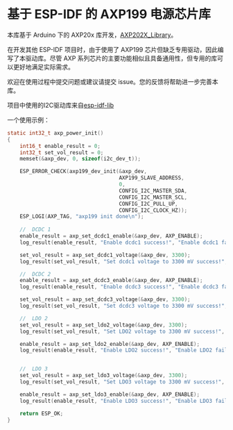 <!--
 * @Author: FeOAr feoar@outlook.com
 * @Date: 2024-05-02 21:32:05
 * @LastEditors: FeOAr feoar@outlook.com
 * @LastEditTime: 2025-01-05 11:01:24
 * @FilePath: \AXP199_DRV\README.md
 * @Description: 
 * 
-->
# 基于 ESP-IDF 的 AXP199 电源芯片库

本库基于 Arduino 下的 AXP20x 库开发，[AXP202X_Library](https://github.com/lewisxhe/AXP202X_Library)。

在开发其他 ESP-IDF 项目时，由于使用了 AXP199 芯片但缺乏专用驱动，因此编写了本驱动库。尽管 AXP 系列芯片的主要功能相似且具备通用性，但专用的库可以更好地满足实际需求。

欢迎在使用过程中提交问题或建议请提交 issue。您的反馈将帮助进一步完善本库。

项目中使用的I2C驱动库来自[esp-idf-lib](https://github.com/UncleRus/esp-idf-lib)


一个使用示例：
```c
static int32_t axp_power_init()
{
    int16_t enable_result = 0;
    int32_t set_vol_result = 0;
    memset(&axp_dev, 0, sizeof(i2c_dev_t));

    ESP_ERROR_CHECK(axp199_dev_init(&axp_dev,
                                    AXP199_SLAVE_ADDRESS,
                                    0,
                                    CONFIG_I2C_MASTER_SDA,
                                    CONFIG_I2C_MASTER_SCL,
                                    CONFIG_I2C_PULL_UP,
                                    CONFIG_I2C_CLOCK_HZ));
    ESP_LOGI(AXP_TAG, "axp199 init done\n");
    
    //  DCDC 1
    enable_result = axp_set_dcdc1_enable(&axp_dev, AXP_ENABLE);
    log_result(enable_result, "Enable dcdc1 success!", "Enable dcdc1 failed!");

    set_vol_result = axp_set_dcdc1_voltage(&axp_dev, 3300);
    log_result(set_vol_result, "Set dcdc1 voltage to 3300 mV success!", "Set dcdc1 voltage failed!");

    //  DCDC 2
    enable_result = axp_set_dcdc3_enable(&axp_dev, AXP_ENABLE);
    log_result(enable_result, "Enable dcdc3 success!", "Enable dcdc3 failed!");

    set_vol_result = axp_set_dcdc3_voltage(&axp_dev, 3300);
    log_result(set_vol_result, "Set dcdc3 voltage to 3300 mV success!", "Set dcdc3 voltage failed!");

    //  LDO 2
    set_vol_result = axp_set_ldo2_voltage(&axp_dev, 3300);
    log_result(set_vol_result, "Set LDO2 voltage to 3300 mV success!", "Set LDO2 voltage failed!");

    enable_result = axp_set_ldo2_enable(&axp_dev, AXP_ENABLE);
    log_result(enable_result, "Enable LDO2 success!", "Enable LDO2 failed!");


    //  LDO 3
    set_vol_result = axp_set_ldo3_voltage(&axp_dev, 3300);
    log_result(set_vol_result, "Set LDO3 voltage to 3300 mV success!", "Set LDO3 voltage failed!");

    enable_result = axp_set_ldo3_enable(&axp_dev, AXP_ENABLE);
    log_result(enable_result, "Enable LDO3 success!", "Enable LDO3 failed!");

    return ESP_OK;
}

```